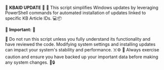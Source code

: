 🔧 **KBAID UPDATE** 🔧
🔄 This script simplifies Windows updates by leveraging PowerShell commands for automated installation of updates linked to specific KB Article IDs. 💻📦

🚨 **Important:** 🚨

🛑 Do not run this script unless you fully understand its functionality and have reviewed the code. Modifying system settings and installing updates can impact your system's stability and performance. ☠️⚙️
📢 Always exercise caution and ensure you have backed up your important data before making any system changes. 📂🔒
